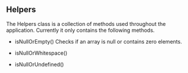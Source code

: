 ## Helpers

The Helpers class is a collection of methods used throughout the application. Currently it only contains the following methods. 

- isNullOrEmpty()
  Checks if an array is null or contains zero elements.
  
- isNullOrWhitespace()
- isNullOrUndefined()

